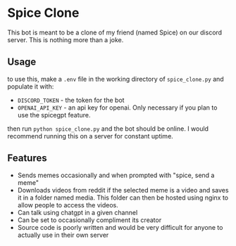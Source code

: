 # Spice Clone

This bot is meant to be a clone of my friend (named Spice) on our discord server. This is nothing more than a joke.

## Usage

to use this, make a `.env` file in the working directory of `spice_clone.py` and populate it with:

- `DISCORD_TOKEN` - the token for the bot
- `OPENAI_API_KEY` - an api key for openai. Only necessary if you plan to use the spicegpt feature.

then run `python spice_clone.py` and the bot should be online. I would recommend running this on a server for constant uptime.

## Features

- Sends memes occasionally and when prompted with "spice, send a meme"
- Downloads videos from reddit if the selected meme is a video and saves it in a folder named media. This folder can then be hosted using nginx to allow people to access the videos.
- Can talk using chatgpt in a given channel
- Can be set to occasionally compliment its creator
- Source code is poorly written and would be very difficult for anyone to actually use in their own server
